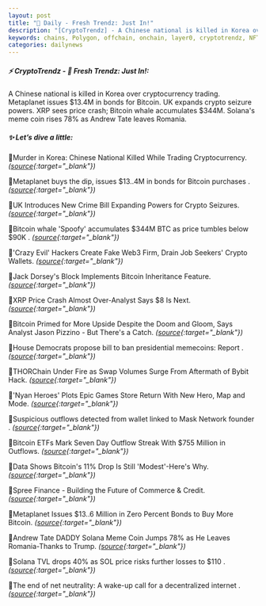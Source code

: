 ```yaml
---
layout: post
title: "🌌 Daily - Fresh Trendz: Just In!"
description: "[CryptoTrendz] - A Chinese national is killed in Korea over cryptocurrency trading. Metaplanet issues $13.4M in bonds for Bitcoin. UK expands crypto seizure powers. XRP sees price crash; Bitcoin whale accumulates $344M. Solana's meme coin rises 78% as Andrew Tate leaves Romania."
keywords: chains, Polygon, offchain, onchain, layer0, cryptotrendz, NFT, minting, cryptocurrency
categories: dailynews
---
```


##### ⚡ CryptoTrendz - 📌 *Fresh Trendz: Just In!:*

A Chinese national is killed in Korea over cryptocurrency trading. Metaplanet issues $13.4M in bonds for Bitcoin. UK expands crypto seizure powers. XRP sees price crash; Bitcoin whale accumulates $344M. Solana's meme coin rises 78% as Andrew Tate leaves Romania.

##### ✨ *Let’s dive a little:*


🔹Murder in Korea: Chinese National Killed While Trading Cryptocurrency. *([source](https://s.avyag.com/0rd2){:target="_blank"})*

🔹Metaplanet buys the dip, issues $13..4M in bonds for Bitcoin purchases . *([source](https://s.avyag.com/5x2j){:target="_blank"})*

🔹UK Introduces New Crime Bill Expanding Powers for Crypto Seizures. *([source](https://s.avyag.com/gu9x){:target="_blank"})*

🔹Bitcoin whale 'Spoofy' accumulates $344M BTC as price tumbles below $90K . *([source](https://s.avyag.com/u17g){:target="_blank"})*

🔹'Crazy Evil' Hackers Create Fake Web3 Firm, Drain Job Seekers' Crypto Wallets. *([source](https://s.avyag.com/rk4k){:target="_blank"})*

🔹Jack Dorsey's Block Implements Bitcoin Inheritance Feature. *([source](https://s.avyag.com/ajhc){:target="_blank"})*

🔹XRP Price Crash Almost Over-Analyst Says $8 Is Next. *([source](https://s.avyag.com/ndz0){:target="_blank"})*

🔹Bitcoin Primed for More Upside Despite the Doom and Gloom, Says Analyst Jason Pizzino - But There's a Catch. *([source](https://s.avyag.com/d7lu){:target="_blank"})*

🔹House Democrats propose bill to ban presidential memecoins: Report . *([source](https://s.avyag.com/qb55){:target="_blank"})*

🔹THORChain Under Fire as Swap Volumes Surge From Aftermath of Bybit Hack. *([source](https://s.avyag.com/vobl){:target="_blank"})*

🔹'Nyan Heroes' Plots Epic Games Store Return With New Hero, Map and Mode. *([source](https://s.avyag.com/54zn){:target="_blank"})*

🔹Suspicious outflows detected from wallet linked to Mask Network founder . *([source](https://s.avyag.com/r0lq){:target="_blank"})*

🔹Bitcoin ETFs Mark Seven Day Outflow Streak With $755 Million in Outflows. *([source](https://s.avyag.com/3z4o){:target="_blank"})*

🔹Data Shows Bitcoin's 11% Drop Is Still 'Modest'-Here's Why. *([source](https://s.avyag.com/sbr3){:target="_blank"})*

🔹Spree Finance - Building the Future of Commerce & Credit. *([source](https://s.avyag.com/5c7q){:target="_blank"})*

🔹Metaplanet Issues $13..6 Million in Zero Percent Bonds to Buy More Bitcoin. *([source](https://s.avyag.com/1gq7){:target="_blank"})*

🔹Andrew Tate DADDY Solana Meme Coin Jumps 78% as He Leaves Romania-Thanks to Trump. *([source](https://s.avyag.com/gj80){:target="_blank"})*

🔹Solana TVL drops 40% as SOL price risks further losses to $110 . *([source](https://s.avyag.com/4zr6){:target="_blank"})*

🔹The end of net neutrality: A wake-up call for a decentralized internet . *([source](https://s.avyag.com/o37f){:target="_blank"})*
